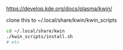 https://develop.kde.org/docs/plasma/kwin/

clone this to ~/.local/share/kwin/kwin_scripts

```bash
cd ~/.local/share/kwin
./kwin_scripts/install.sh
# etc
```

